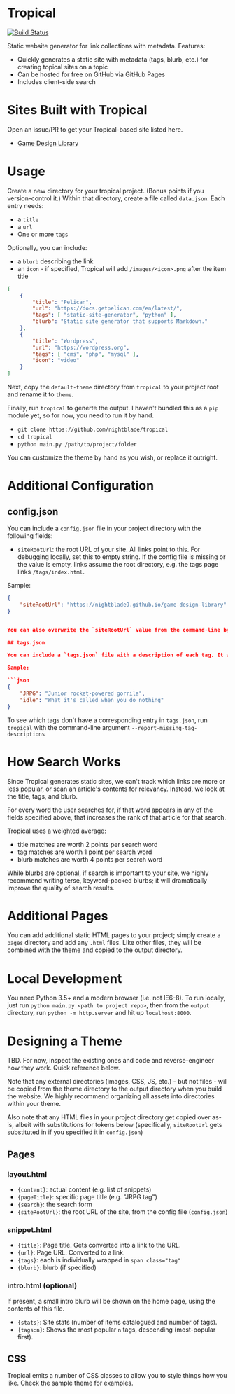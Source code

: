 # Tropical

[![Build Status](https://travis-ci.com/nightblade9/tropical.svg?branch=main)](https://travis-ci.com/nightblade9/tropical)

Static website generator for link collections with metadata. Features:

- Quickly generates a static site with metadata (tags, blurb, etc.) for creating topical sites on a topic
- Can be hosted for free on GitHub via GitHub Pages
- Includes client-side search

# Sites Built with Tropical

Open an issue/PR to get your Tropical-based site listed here.
 
- [Game Design Library](https://nightblade9.github.io/game-design-library)

# Usage

Create a new directory for your tropical project. (Bonus points if you version-control it.) Within that directory, create a file called `data.json`. Each entry needs:

- a `title`
- a `url`
- One or more `tags`

Optionally, you can include:
- a `blurb` describing the link
- an `icon` - if specified, Tropical will add `/images/<icon>.png` after the item title 

```json
[
    {
        "title": "Pelican",
        "url": "https://docs.getpelican.com/en/latest/",
        "tags": [ "static-site-generator", "python" ],
        "blurb": "Static site generator that supports Markdown."
    },
    {
        "title": "Wordpress",
        "url": "https://wordpress.org",
        "tags": [ "cms", "php", "mysql" ],
        "icon": "video"
    }
]
```

Next, copy the `default-theme` directory from `tropical` to your project root and rename it to `theme`.

Finally, run `tropical` to generte the output.  I haven't bundled this as a `pip` module yet, so for now, you need to run it by hand.

- `git clone https://github.com/nightblade/tropical`
- `cd tropical`
- `python main.py /path/to/project/folder`

You can customize the theme by hand as you wish, or replace it outright.

# Additional Configuration

## config.json

You can include a `config.json` file in your project directory with the following fields:

- `siteRootUrl`: the root URL of your site. All links point to this. For debugging locally, set this to empty string. If the config file is missing or the value is empty, links assume the root directory, e.g. the tags page links `/tags/index.html`.

Sample:

```json
{
    "siteRootUrl": "https://nightblade9.github.io/game-design-library"
}


You can also overwrite the `siteRootUrl` value from the command-line by specifying `--localhost` as an argument to `tropical`; this will ignore the value in `config.json` and instead specify `localhost:8000`.

## tags.json

You can include a `tags.json` file with a description of each tag. It will appear on the tag's page, under the title (e.g. "8 items tagged with JRPG").

Sample:

```json
{
    "JRPG": "Junior rocket-powered gorrila",
    "idle": "What it's called when you do nothing"
}
```

To see which tags don't have a corresponding entry in `tags.json`, run `tropical` with the command-line argument `--report-missing-tag-descriptions`

# How Search Works

Since Tropical generates static sites, we can't track which links are more or less popular, or scan an article's contents for relevancy. Instead, we look at the title, tags, and blurb. 

For every word the user searches for, if that word appears in any of the fields specified above, that increases the rank of that article for that search.

Tropical uses a weighted average:
- title matches are worth 2 points per search word
- tag matches are worth 1 point per search word
- blurb matches are worth 4 points per search word

While blurbs are optional, if search is important to your site, we highly recommend writing terse, keyword-packed blurbs; it will dramatically improve the quality of search results.

# Additional Pages

You can add additional static HTML pages to your project; simply create a `pages` directory and add any `.html` files. Like other files, they will be combined with the theme and copied to the output directory.

# Local Development

You need Python 3.5+ and a modern browser (i.e. not IE6-8). To run locally, just run `python main.py <path to project repo>`, then from the `output` directory, run `python -m http.server` and hit up `localhost:8000`.

# Designing a Theme

TBD. For now, inspect the existing ones and code and reverse-engineer how they work. Quick reference below.

Note that any external directories (images, CSS, JS, etc.) - but not files - will be copied from the theme directory to the output directory when you build the website. We highly recommend organizing all assets into directories within your theme.

Also note that any HTML files in your project directory get copied over as-is, albeit with substitutions for tokens below (specifically, `siteRootUrl` gets substituted in if you specified it in `config.json`)

## Pages

### layout.html

- `{content}`: actual content (e.g. list of snippets)
- `{pageTitle}`: specific page title (e.g. "JRPG tag")
- `{search}`: the search form
- `{siteRootUrl}`: the root URL of the site, from the config file (`config.json`)

### snippet.html

- `{title}`: Page title. Gets converted into a link to the URL.
- `{url}`: Page URL. Converted to a link.
- `{tags}`: each is individually wrapped in `span class="tag"`
- `{blurb}`: blurb (if specified)

### intro.html (optional)

If present, a small intro blurb will be shown on the home page, using the contents of this file. 

- `{stats}`: Site stats (number of items catalogued and number of tags).
- `{tags:n}`: Shows the most popular `n` tags, descending (most-popular first).

## CSS

Tropical emits a number of CSS classes to allow you to style things how you like. Check the sample theme for examples.